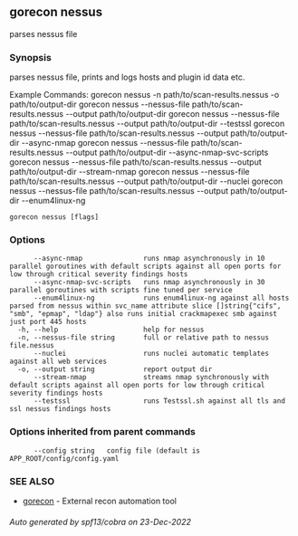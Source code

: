 ## gorecon nessus

parses nessus file

### Synopsis

parses nessus file, prints and logs hosts and plugin id data etc.

Example Commands:
	gorecon nessus -n path/to/scan-results.nessus -o path/to/output-dir
	gorecon nessus --nessus-file path/to/scan-results.nessus --output path/to/output-dir
	gorecon nessus --nessus-file path/to/scan-results.nessus --output path/to/output-dir --testssl
	gorecon nessus --nessus-file path/to/scan-results.nessus --output path/to/output-dir --async-nmap
	gorecon nessus --nessus-file path/to/scan-results.nessus --output path/to/output-dir --async-nmap-svc-scripts
	gorecon nessus --nessus-file path/to/scan-results.nessus --output path/to/output-dir --stream-nmap
	gorecon nessus --nessus-file path/to/scan-results.nessus --output path/to/output-dir --nuclei
	gorecon nessus --nessus-file path/to/scan-results.nessus --output path/to/output-dir --enum4linux-ng


```
gorecon nessus [flags]
```

### Options

```
      --async-nmap               runs nmap asynchronously in 10 parallel goroutines with default scripts against all open ports for low through critical severity findings hosts
      --async-nmap-svc-scripts   runs nmap asynchronously in 30 parallel goroutines with scripts fine tuned per service
      --enum4linux-ng            runs enum4linux-ng against all hosts parsed from nessus within svc_name attribute slice []string{"cifs", "smb", "epmap", "ldap"} also runs initial crackmapexec smb against just port 445 hosts
  -h, --help                     help for nessus
  -n, --nessus-file string       full or relative path to nessus file.nessus
      --nuclei                   runs nuclei automatic templates against all web services
  -o, --output string            report output dir
      --stream-nmap              streams nmap synchronously with default scripts against all open ports for low through critical severity findings hosts
      --testssl                  runs Testssl.sh against all tls and ssl nessus findings hosts
```

### Options inherited from parent commands

```
      --config string   config file (default is APP_ROOT/config/config.yaml
```

### SEE ALSO

* [gorecon](gorecon.md)	 - External recon automation tool

###### Auto generated by spf13/cobra on 23-Dec-2022
